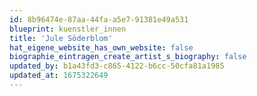```yaml
---
id: 8b96474e-87aa-44fa-a5e7-91381e49a531
blueprint: kuenstler_innen
title: 'Jule Söderblom'
hat_eigene_website_has_own_website: false
biographie_eintragen_create_artist_s_biography: false
updated_by: b1a43fd3-c865-4122-b6cc-50cfa81a1985
updated_at: 1675322649
---
```

